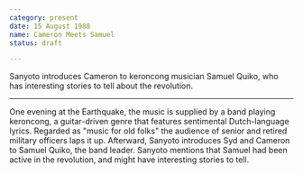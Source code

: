 ```yaml
---
category: present
date: 15 August 1988
name: Cameron Meets Samuel
status: draft

---
```

Sanyoto introduces Cameron to keroncong musician Samuel Quiko, who has interesting stories to tell about the revolution.

------

One evening at the Earthquake, the music is supplied by a band playing keroncong, a
guitar-driven genre that features sentimental Dutch-language lyrics.
Regarded as "music for old folks" the audience of senior and retired
military officers laps it up. Afterward, Sanyoto introduces Syd and
Cameron to Samuel Quiko, the band leader. Sanyoto mentions that Samuel
had been active in the revolution, and might have interesting stories to
tell.